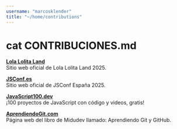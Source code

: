 ```yaml
---
username: "marcosklender"
title: "~/home/contributions"
---
```


# cat CONTRIBUCIONES.md

[**Lola Lolita Land**](https://www.lolalolitaland.com/)\
Sitio web oficial de Lola Lolita Land 2025.

[**JSConf.es**](https://www.jsconf.es/)\
Sitio web oficial de JSConf España 2025.

[**JavaScript100.dev**](https://www.javascript100.dev/)\
¡100 proyectos de JavaScript con código y videos, gratis!

[**AprendiendoGit.com**](https://aprendiendogit.com/)\
Página web del libro de Midudev llamado: Aprendiendo Git y GitHub.